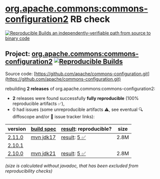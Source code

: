 [org.apache.commons:commons-configuration2](https://central.sonatype.com/artifact/org.apache.commons/commons-configuration2/versions) RB check
=======

[![Reproducible Builds](https://reproducible-builds.org/images/logos/rb.svg) an independently-verifiable path from source to binary code](https://reproducible-builds.org/)

## Project: [org.apache.commons:commons-configuration2](https://central.sonatype.com/artifact/org.apache.commons/commons-configuration2/versions) [![Reproducible Builds](https://img.shields.io/endpoint?url=https://raw.githubusercontent.com/jvm-repo-rebuild/reproducible-central/master/content/org/apache/commons/configuration2/badge.json)](https://github.com/jvm-repo-rebuild/reproducible-central/blob/master/content/org/apache/commons/configuration2/README.md)

Source code: [https://github.com/apache/commons-configuration.git](https://github.com/apache/commons-configuration.git)

rebuilding **2 releases** of org.apache.commons:commons-configuration2:
- **2** releases were found successfully **fully reproducible** (100% reproducible artifacts :white_check_mark:),
- 0 had issues (some unreproducible artifacts :warning:, see eventual :mag: diffoscope and/or :memo: issue tracker links):

| version | [build spec](/BUILDSPEC.md) | [result](https://reproducible-builds.org/docs/jvm/): reproducible? | size |
| -- | --------- | ------ | -- |
| [2.11.0](https://central.sonatype.com/artifact/org.apache.commons/commons-configuration2/2.11.0/pom) | [mvn jdk17](commons-configuration2-2.11.0.buildspec) | [result](commons-configuration2-2.11.0.buildinfo): [5 :white_check_mark: ](commons-configuration2-2.11.0.buildcompare) | 2.8M |
| [2.10.1](https://central.sonatype.com/artifact/org.apache.commons/commons-configuration2/2.10.1/pom) | | | |
| [2.10.0](https://central.sonatype.com/artifact/org.apache.commons/commons-configuration2/2.10.0/pom) | [mvn jdk21](commons-configuration2-2.10.0.buildspec) | [result](commons-configuration2-2.10.0.buildinfo): [5 :white_check_mark: ](commons-configuration2-2.10.0.buildcompare) | 2.8M |

<i>(size is calculated without javadoc, that has been excluded from reproducibility checks)</i>
